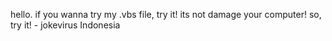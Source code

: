 hello. if you wanna try my .vbs file, try it! its not damage your computer! so, try it! - jokevirus Indonesia
